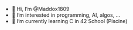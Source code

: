 - 👋 Hi, I’m @Maddox1809
- 👀 I’m interested in programming, AI, algos, ...
- 🌱 I’m currently learning C in 42 School (Piscine)

<!---
Maddox1809/Maddox1809 is a ✨ special ✨ repository because its `README.md` (this file) appears on your GitHub profile.
You can click the Preview link to take a look at your changes.
--->
